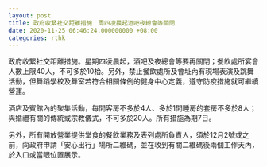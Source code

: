 ```yaml
---
layout: post
title: 政府收緊社交距離措施　周四凌晨起酒吧夜總會等關閉
date: 2020-11-25 06:46:24.000000000 +08:00
categories: rthk
---
```


政府收緊社交距離措施。星期四凌晨起，酒吧及夜總會等要再關閉；餐飲處所宴會人數上限40人，不可多於10枱。另外，禁止餐飲處所及會址內有現場表演及跳舞活動，但舞蹈學校及舞室若符合相關條例的健身中心定義，遵守防疫措施就可繼續營運。

酒店及賓館內的聚集活動，每間客房不多於4人、多於1間睡房的套房不多於8人；與婚禮有關的傳統或宗教儀式，不可多於20人。所有措施為期7日。

另外，所有開放營業提供堂食的餐飲業務及表列處所負責人，須於12月2號或之前，向政府申請「安心出行」場所二維碼，並在收到有關二維碼後兩個工作天內，於入口或當眼位置展示。
